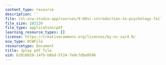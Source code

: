 ```yaml
---
content_type: resource
description: ''
file: /ol-ocw-studio-app/courses/9-00sc-introduction-to-psychology-fall-2011/b201802914fbb6bd5f247e0c7dbe0596_gRe7dy2HSTg.pdf
file_size: 102139
file_type: application/pdf
learning_resource_types: []
license: https://creativecommons.org/licenses/by-nc-sa/4.0/
ocw_type: OCWFile
resourcetype: Document
title: 3play pdf file
uid: b2018029-14fb-b6bd-5f24-7e0c7dbe0596
---
```

